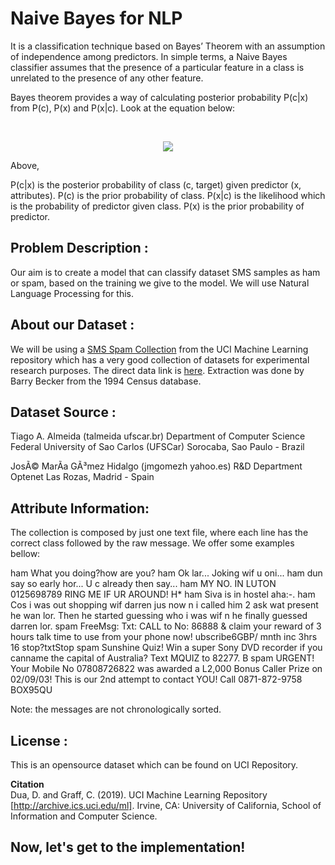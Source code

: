 # Naive Bayes for NLP

It is a classification technique based on Bayes’ Theorem with an assumption of independence among predictors. In simple terms, a Naive Bayes classifier assumes that the presence of a particular feature in a class is unrelated to the presence of any other feature.

Bayes theorem provides a way of calculating posterior probability P(c|x) from P(c), P(x) and P(x|c). Look at the equation below:

<br />
<p align="center">
    <img src="https://www.analyticsvidhya.com/wp-content/uploads/2015/09/Bayes_rule-300x172-300x172.png">
  </a>
  
Above,

P(c|x) is the posterior probability of class (c, target) given predictor (x, attributes).
P(c) is the prior probability of class.
P(x|c) is the likelihood which is the probability of predictor given class.
P(x) is the prior probability of predictor.

## Problem Description : 

Our aim is to create a model that can classify dataset SMS samples as ham or spam, based on the training we give to the model. We will use Natural Language Processing for this.

## About our Dataset :
We will be using a [SMS Spam Collection](https://archive.ics.uci.edu/ml/datasets/SMS+Spam+Collection) from the UCI Machine Learning repository which has a very good collection of datasets for experimental research purposes. The direct data link is [here](https://archive.ics.uci.edu/ml/machine-learning-databases/00228/).
Extraction was done by Barry Becker from the 1994 Census database.
  
  
## Dataset Source :

Tiago A. Almeida (talmeida ufscar.br)
Department of Computer Science
Federal University of Sao Carlos (UFSCar)
Sorocaba, Sao Paulo - Brazil

JosÃ© MarÃ­a GÃ³mez Hidalgo (jmgomezh yahoo.es)
R&D Department Optenet
Las Rozas, Madrid - Spain

## Attribute Information:

The collection is composed by just one text file, where each line has the correct class followed by the raw message. We offer some examples bellow:

ham What you doing?how are you?
ham Ok lar... Joking wif u oni...
ham dun say so early hor... U c already then say...
ham MY NO. IN LUTON 0125698789 RING ME IF UR AROUND! H*
ham Siva is in hostel aha:-.
ham Cos i was out shopping wif darren jus now n i called him 2 ask wat present he wan lor. Then he started guessing who i was wif n he finally guessed darren lor.
spam FreeMsg: Txt: CALL to No: 86888 & claim your reward of 3 hours talk time to use from your phone now! ubscribe6GBP/ mnth inc 3hrs 16 stop?txtStop
spam Sunshine Quiz! Win a super Sony DVD recorder if you canname the capital of Australia? Text MQUIZ to 82277. B
spam URGENT! Your Mobile No 07808726822 was awarded a L2,000 Bonus Caller Prize on 02/09/03! This is our 2nd attempt to contact YOU! Call 0871-872-9758 BOX95QU

Note: the messages are not chronologically sorted.


## License :

This is an opensource dataset which can be found on UCI Repository.

**Citation**
<br>
Dua, D. and Graff, C. (2019). UCI Machine Learning Repository [http://archive.ics.uci.edu/ml]. Irvine, CA: University of California, School of Information and Computer Science.

## **Now, let's get to the implementation!**
